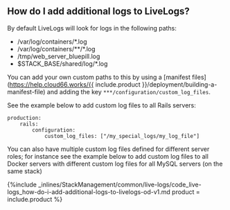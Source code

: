 


## How do I add additional logs to LiveLogs?

By default LiveLogs will look for logs in the following paths: 

*   /var/log/containers/*.log
*   /var/log/containers/**/*.log
*   /tmp/web_server_bluepill.log
*   $STACK_BASE/shared/log/*.log

You can add your own custom paths to this by using a [manifest files](https://help.cloud66.works/{{ include.product }}/deployment/building-a-manifest-file) and adding the key `***/configuration/custom_log_files`. 

See the example below to add custom log files to all Rails servers: 


```
production:    
    rails:
        configuration:
            custom_log_files: ["/my_special_logs/my_log_file"]  
```


You can also have multiple custom log files defined for different server roles; for instance see the example below to add custom log files to all Docker servers with different custom log files for all MySQL servers (on the same stack)



{%include _inlines/StackManagement/common/live-logs/code_live-logs_how-do-i-add-additional-logs-to-livelogs-od-v1.md  product = include.product %}







